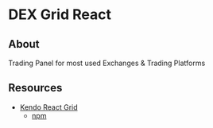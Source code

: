 # DEX Grid React

## About

Trading Panel for most used Exchanges & Trading Platforms

## Resources

* [Kendo React Grid](https://www.telerik.com/kendo-react-ui/components/grid/)
  * [npm](https://www.npmjs.com/package/@progress/kendo-react-grid)

